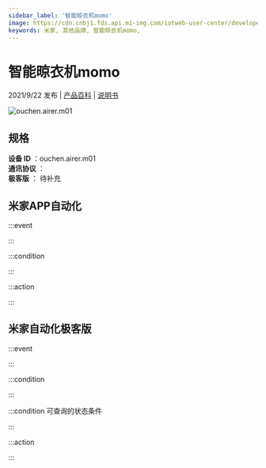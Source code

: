 ```yaml
---
sidebar_label: '智能晾衣机momo'
image: https://cdn.cnbj1.fds.api.mi-img.com/iotweb-user-center/developer_1679047959557c5r0bRIL.png?GalaxyAccessKeyId=AKVGLQWBOVIRQ3XLEW&Expires=9223372036854775807&Signature=2hoqa7hWpU9fwEdoKmtICWIR6HA=
keywords: 米家, 其他品牌, 智能晾衣机momo, 
---
```

# 智能晾衣机momo

2021/9/22 发布 | [产品百科](https://home.mi.com/webapp/content/baike/product/index.html?model=ouchen.airer.m01/) | [说明书](https://home.mi.com/views/introduction.html?model=ouchen.airer.m01&region=cn)

![ouchen.airer.m01](https://cdn.cnbj1.fds.api.mi-img.com/iotweb-user-center/developer_1679047959557c5r0bRIL.png?GalaxyAccessKeyId=AKVGLQWBOVIRQ3XLEW&Expires=9223372036854775807&Signature=2hoqa7hWpU9fwEdoKmtICWIR6HA=)

## 规格  
> 
**设备 ID** ：ouchen.airer.m01  
**通讯协议** ：  
**极客版**  ： 待补充 


## 米家APP自动化  

:::event  

:::

:::condition  

:::

:::action   

:::

## 米家自动化极客版  

:::event  

:::

:::condition  

:::

:::condition 可查询的状态条件  

:::

:::action  

:::

        
